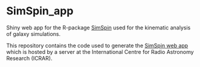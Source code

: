 # SimSpin_app
Shiny web app for the R-package [SimSpin](https://github.com/kateharborne/SimSpin) used for the kinematic analysis of galaxy simulations.

This repository contains the code used to generate the [SimSpin web app](http://simspin.icrar.org/) which is hosted by a server at the International Centre for Radio Astronomy Research (ICRAR).
